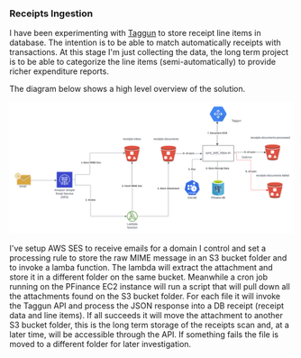 
### Receipts Ingestion

I have been experimenting with [Taggun](https://www.taggun.io/) to store receipt line items in database. The intention is to be able
to match automatically receipts with transactions. At this stage I'm just collecting the data, the long term project is to be able to categorize
the line items (semi-automatically) to provide richer expenditure reports.

The diagram below shows a high level overview of the solution.

![diagram](docs/diagram.png)

I've setup AWS SES to receive emails for a domain I control and set a processing rule to store the raw MIME message in an S3 bucket folder and to invoke
a lamba function. The lambda will extract the attachment and store it in a different folder on the same bucket. Meanwhile a cron job running on the 
PFinance EC2 instance will run a script that will pull down all the attachments found on the S3 bucket folder. For each file it will invoke the Taggun API and
process the JSON response into a DB receipt (receipt data and line items). If all succeeds it will move the attachment to another S3 bucket folder, this is the long 
term storage of the receipts scan and, at a later time, will be accessible through the API. If something fails the file is moved to a different folder for 
later investigation.
